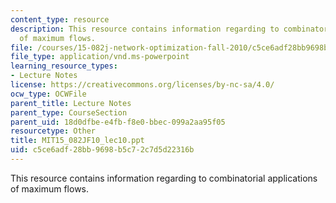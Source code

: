 ```yaml
---
content_type: resource
description: This resource contains information regarding to combinatorial applications
  of maximum flows.
file: /courses/15-082j-network-optimization-fall-2010/c5ce6adf28bb9698b5c72c7d5d22316b_MIT15_082JF10_lec10.ppt
file_type: application/vnd.ms-powerpoint
learning_resource_types:
- Lecture Notes
license: https://creativecommons.org/licenses/by-nc-sa/4.0/
ocw_type: OCWFile
parent_title: Lecture Notes
parent_type: CourseSection
parent_uid: 18d0dfbe-e4fb-f8e0-bbec-099a2aa95f05
resourcetype: Other
title: MIT15_082JF10_lec10.ppt
uid: c5ce6adf-28bb-9698-b5c7-2c7d5d22316b
---
```

This resource contains information regarding to combinatorial applications of maximum flows.